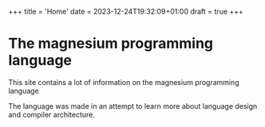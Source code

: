 +++
title = 'Home'
date = 2023-12-24T19:32:09+01:00
draft = true
+++

# The magnesium programming language

This site contains a lot of information on the magnesium programming language

The language was made in an attempt to learn more about language design and
compiler architecture.